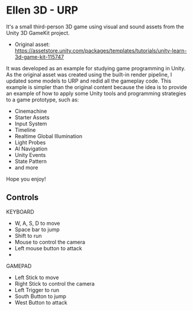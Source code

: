 # Ellen 3D - URP

It's a small third-person 3D game using visual and sound assets from the Unity 3D GameKit project.
- Original asset: https://assetstore.unity.com/packages/templates/tutorials/unity-learn-3d-game-kit-115747

It was developed as an example for studying game programming in Unity. As the original asset was created using the built-in render pipeline, I updated some models to URP and redid all the gameplay code. This example is simpler than the original content because the idea is to provide an example of how to apply some Unity tools and programming strategies to a game prototype, such as:

- Cinemachine
- Starter Assets
- Input System
- Timeline
- Realtime Global Illumination
- Light Probes
- AI Navigation
- Unity Events
- State Pattern
- and more

Hope you enjoy!

## Controls
KEYBOARD
- W, A, S, D to move
- Space bar to jump
- Shift to run
- Mouse to control the camera
- Left mouse button to attack
- 
GAMEPAD
- Left Stick to move
- Right Stick to control the camera
- Left Trigger to run
- South Button to jump
- West Button to attack
